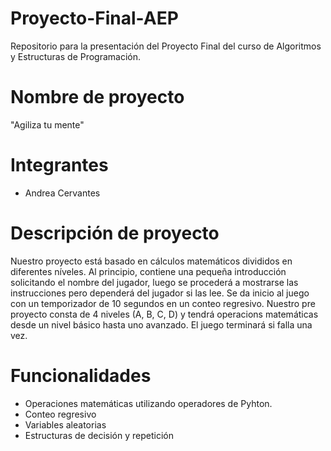 
# Proyecto-Final-AEP
Repositorio para la presentación del Proyecto Final del curso de Algoritmos y Estructuras de Programación.

# Nombre de proyecto
"Agiliza tu mente"

# Integrantes
* Andrea Cervantes

# Descripción de proyecto
Nuestro proyecto está basado en cálculos matemáticos divididos en diferentes níveles. Al principio, contiene una pequeña introducción solicitando el nombre del jugador, luego se procederá a mostrarse las instrucciones pero dependerá del jugador si las lee. Se da inicio al juego con un temporizador de 10 segundos en un conteo regresivo. 
Nuestro pre proyecto consta de 4 niveles (A, B, C, D) y tendrá operacions matemáticas desde un nivel básico hasta uno avanzado. El juego terminará si falla una vez. 

# Funcionalidades
 - Operaciones matemáticas utilizando operadores de Pyhton.
 - Conteo regresivo
 - Variables aleatorias
 - Estructuras de decisión y repetición
